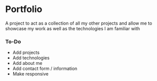 # Portfolio
A project to act as a collection of all my other projects and allow me to showcase my work as well as the technologies I am familiar with

### To-Do
- Add projects
- Add technologies
- Add about me
- Add contact form / information
- Make responsive
